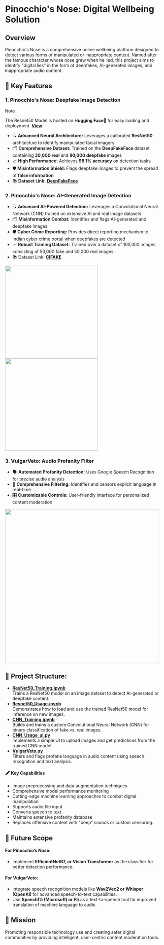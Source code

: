 # Pinocchio's Nose: Digital Wellbeing Solution
## Overview
Pinocchio's Nose is a comprehensive online wellbeing platform designed to detect various forms of manipulated or inappropriate content. Named after the famous character whose nose grew when he lied, this project aims to identify "digital lies" in the form of deepfakes, AI-generated images, and inappropriate audio content.
## 🚀 Key Features
### 1. Pinocchio's Nose: Deepfake Image Detection
> [!NOTE]
> The Resnet50 Model is hosted on **Hugging Face🤗** for easy loading and deployment. [**View**](https://huggingface.co/krimson1/Resnet50_deepfake_detection)

- 🔍 **Advanced Neural Architecture:** Leverages a calibrated **ResNet50** architecture to identify manipulated facial imagery
- 🗂️ **Comprehensive Dataset:** Trained on the **DeepFakeFace** dataset containing **30,000 real** and **90,000 deepfake** images
- 📈 **High Performance:** Achieves **98.1% accuracy** on detection tasks
- 🛡️ **Misinformation Shield:** Flags deepfake images to prevent the spread of **false information**
- 📚 **Dataset Link:** [**DeepFakeFace**](https://huggingface.co/datasets/OpenRL/DeepFakeFace)


### 2. Pinocchio's Nose: AI-Generated Image Detection

- 🔍 **Advanced AI-Powered Detection:** Leverages a Convolutional Neural Network (CNN) trained on extensive AI and real image datasets
- 🗂️ **Misinformation Combat:** Identifies and flags AI-generated and deepfake images
- 🛡️ **Cyber Crime Reporting:** Provides direct reporting mechanism to Indian cyber crime portal when deepfakes are detected
- 📈 **Robust Training Dataset:** Trained over a dataset of 100,000 images, consisting of 50,000 fake and 50,000 real images. 
- 📚 Dataset Link: [**CIFAKE**](https://www.kaggle.com/datasets/birdy654/cifake-real-and-ai-generated-synthetic-images)


<p>
  <img src="https://github.com/Visheshh21/Pinocchio-s-Nose/blob/main/misc/pinocchio's_nose_md1.png" width="300">
  <img src="https://github.com/Visheshh21/Pinocchio-s-Nose/blob/main/misc/pinocchio's_nose_md2.png" width="300">
</p>

### 3. VulgarVeto: Audio Profanity Filter

- 🗣️ **Automated Profanity Detection:** Uses Google Speech Recognition for precise audio analysis
- 🚫 **Comprehensive Filtering:** Identifies and censors explicit language in real-time
- 🎛️ **Customizable Controls:** User-friendly interface for personalized content moderation
<img src="https://github.com/Visheshh21/Pinocchio-s-Nose/blob/main/misc/image%20(1).png" width="500">

## 🧾 Project Structure:
- **[ResNet50_Training.ipynb](https://github.com/Visheshh21/Pinocchio-s-Nose/blob/main/ResNet50_Training.ipynb)**  
  Trains a ResNet50 model on an image dataset to detect AI-generated or deepfake content.
- **[Resnet50_Usage.ipynb](https://github.com/Visheshh21/Pinocchio-s-Nose/blob/main/Resnet50_Usage.ipynb)**  
  Demonstrates how to load and use the trained ResNet50 model for inference on new images.
- **[CNN_Training.ipynb](https://github.com/Visheshh21/Pinocchio-s-Nose/blob/main/CNN_Training.ipynb)**  
  Builds and trains a custom Convolutional Neural Network (CNN) for binary classification of fake vs. real images.
- **[CNN_Usage_ui.py](https://github.com/Visheshh21/Pinocchio-s-Nose/blob/main/CNN_Usage_ui.py)**  
  Implements a simple UI to upload images and get predictions from the trained CNN model.
- **[VulgarVeto.py](https://github.com/Visheshh21/Pinocchio-s-Nose/blob/main/VulgarVeto.PY)**  
  Filters and flags profane language in audio content using speech recognition and text analysis.


#### 🖋️ **Key Capabilities**
- Image preprocessing and data augmentation techniques
- Comprehensive model performance monitoring
- Cutting-edge machine learning approaches to combat digital manipulation
- Supports audio file input
- Converts speech to text
- Maintains extensive profanity database
- Replaces offensive content with "beep" sounds or custom censoring.

## 🔮 Future Scope

#### **For Pinocchio’s Nose:**
- Implement **EfficientNetB7, or Vision Transformer** as the classifier for better detection performance.
#### **For VulgarVeto:**
- Integrate speech recognition models like **Wav2Vec2 or Whisper (OpenAI)** for advanced speech-to-text capabilities.
- Use **SpeechT5 (Microsoft) or F5** as a text-to-speech tool for improved translation of machine language to audio.

## 🎯 Mission
Promoting responsible technology use and creating safer digital communities by providing intelligent, user-centric content moderation tools.

